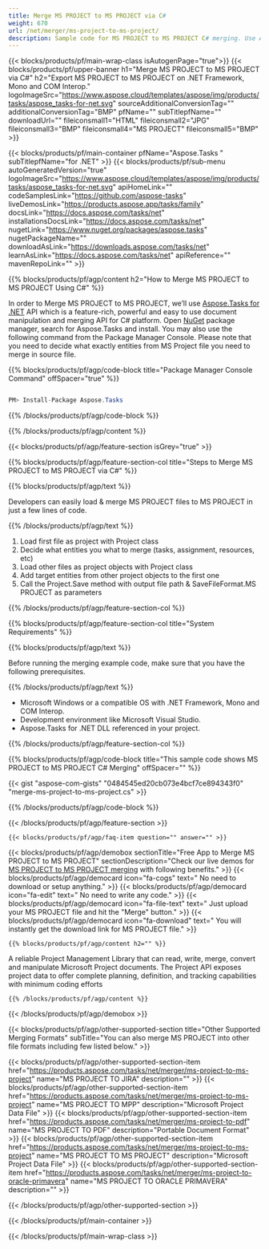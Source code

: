 ```yaml
---
title: Merge MS PROJECT to MS PROJECT via C# 
weight: 670
url: /net/merger/ms-project-to-ms-project/ 
description: Sample code for MS PROJECT to MS PROJECT C# merging. Use API example code for batch MS PROJECT files to MS PROJECT merging within VB.NET, Asp.NET or any .NET based application.
---
```


{{< blocks/products/pf/main-wrap-class isAutogenPage="true">}}
{{< blocks/products/pf/upper-banner h1="Merge MS PROJECT to MS PROJECT via C#" h2="Export MS PROJECT to MS PROJECT on .NET Framework, Mono and COM Interop." logoImageSrc="https://www.aspose.cloud/templates/aspose/img/products/tasks/aspose_tasks-for-net.svg" sourceAdditionalConversionTag="" additionalConversionTag="BMP" pfName="" subTitlepfName="" downloadUrl="" fileiconsmall1="HTML" fileiconsmall2="JPG" fileiconsmall3="BMP" fileiconsmall4="MS PROJECT" fileiconsmall5="BMP" >}}

{{< blocks/products/pf/main-container pfName="Aspose.Tasks " subTitlepfName="for .NET" >}}
{{< blocks/products/pf/sub-menu autoGeneratedVersion="true" logoImageSrc="https://www.aspose.cloud/templates/aspose/img/products/tasks/aspose_tasks-for-net.svg" apiHomeLink="" codeSamplesLink="https://github.com/aspose-tasks" liveDemosLink="https://products.aspose.app/tasks/family" docsLink="https://docs.aspose.com/tasks/net" installationsDocsLink="https://docs.aspose.com/tasks/net" nugetLink="https://www.nuget.org/packages/aspose.tasks" nugetPackageName="" downloadAsLink="https://downloads.aspose.com/tasks/net" learnAsLink="https://docs.aspose.com/tasks/net" apiReference="" mavenRepoLink="" >}}

{{% blocks/products/pf/agp/content h2="How to Merge MS PROJECT to MS PROJECT Using C#" %}}

 In order to Merge MS PROJECT to MS PROJECT, we’ll use
 [Aspose.Tasks for .NET](https://products.aspose.com/tasks/net) 
 API which is a feature-rich, powerful and easy to use document manipulation and merging API for C# platform. Open
 [NuGet](https://www.nuget.org/packages/aspose.tasks) 
 package manager, search for
 Aspose.Tasks and install. You may also use the following command from the Package Manager Console. Please note that you need to decide what exactly entities from MS Project file you need to merge in source file.

{{% blocks/products/pf/agp/code-block title="Package Manager Console Command" offSpacer="true" %}}

```cs

PM> Install-Package Aspose.Tasks

```

{{% /blocks/products/pf/agp/code-block %}}

{{% /blocks/products/pf/agp/content %}}

{{< blocks/products/pf/agp/feature-section isGrey="true" >}}

{{% blocks/products/pf/agp/feature-section-col title="Steps to Merge MS PROJECT to MS PROJECT via C#" %}}

{{% blocks/products/pf/agp/text %}}

 Developers can easily load & merge MS PROJECT files to MS PROJECT in just a few lines of code.

{{% /blocks/products/pf/agp/text %}}

1.  Load first file as project with Project class 
1.  Decide what entities you what to merge (tasks, assignment, resources, etc)
1.  Load other files as project objects with Project class 
1.  Add target entities from other project objects to the first one
1.  Call the Project.Save method with output file path & SaveFileFormat.MS PROJECT as parameters

{{% /blocks/products/pf/agp/feature-section-col %}}

{{% blocks/products/pf/agp/feature-section-col title="System Requirements" %}}

{{% blocks/products/pf/agp/text %}}

 Before running the merging example code, make sure that you have the following prerequisites.

{{% /blocks/products/pf/agp/text %}}

-  Microsoft Windows or a compatible OS with .NET Framework, Mono and COM Interop.
-  Development environment like Microsoft Visual Studio.
-  Aspose.Tasks for .NET DLL referenced in your project.

{{% /blocks/products/pf/agp/feature-section-col %}}

{{% blocks/products/pf/agp/code-block title="This sample code shows MS PROJECT to MS PROJECT C# Merging" offSpacer="" %}}

{{< gist "aspose-com-gists" "0484545ed20cb073e4bcf7ce894343f0" "merge-ms-project-to-ms-project.cs" >}}

{{% /blocks/products/pf/agp/code-block %}}

{{< /blocks/products/pf/agp/feature-section >}}

    {{< blocks/products/pf/agp/faq-item question="" answer="" >}}
 

<!-- aboutfile Starts -->

{{< blocks/products/pf/agp/demobox sectionTitle="Free App to Merge MS PROJECT to MS PROJECT" sectionDescription="Check our live demos for [MS PROJECT to MS PROJECT merging](https://products.aspose.app/tasks/merger/ms-project-to-ms-project) with following benefits." >}}
        {{< blocks/products/pf/agp/democard icon="fa-cogs" text=" No need to download or setup anything." >}}
        {{< blocks/products/pf/agp/democard icon="fa-edit" text=" No need to write any code." >}}
        {{< blocks/products/pf/agp/democard icon="fa-file-text" text=" Just upload your MS PROJECT file and hit the \"Merge\" button." >}}
        {{< blocks/products/pf/agp/democard icon="fa-download" text=" You will instantly get the download link for MS PROJECT file." >}}

    {{% blocks/products/pf/agp/content h2="" %}}

 A reliable Project Management Library that can read, write, merge, convert and manipulate Microsoft Project documents. The Project API exposes project data to offer complete planning, definition, and tracking capabilities with minimum coding efforts



    {{% /blocks/products/pf/agp/content %}}

{{< /blocks/products/pf/agp/demobox >}}

<!-- aboutfile Ends -->

{{< blocks/products/pf/agp/other-supported-section title="Other Supported Merging Formats" subTitle="You can also merge MS PROJECT into other file formats including few listed below." >}}

{{< blocks/products/pf/agp/other-supported-section-item href="https://products.aspose.com/tasks/net/merger/ms-project-to-ms-project" name="MS PROJECT TO JIRA" description="" >}}
{{< blocks/products/pf/agp/other-supported-section-item href="https://products.aspose.com/tasks/net/merger/ms-project-to-ms-project" name="MS PROJECT TO MPP" description="Microsoft Project Data File" >}}
{{< blocks/products/pf/agp/other-supported-section-item href="https://products.aspose.com/tasks/net/merger/ms-project-to-pdf" name="MS PROJECT TO PDF" description="Portable Document Format" >}}
{{< blocks/products/pf/agp/other-supported-section-item href="https://products.aspose.com/tasks/net/merger/ms-project-to-ms-project" name="MS PROJECT TO MS PROJECT" description="Microsoft Project Data File" >}}
{{< blocks/products/pf/agp/other-supported-section-item href="https://products.aspose.com/tasks/net/merger/ms-project-to-oracle-primavera" name="MS PROJECT TO ORACLE PRIMAVERA" description="" >}}

{{< /blocks/products/pf/agp/other-supported-section >}}

{{< /blocks/products/pf/main-container >}}
    
{{< /blocks/products/pf/main-wrap-class >}}